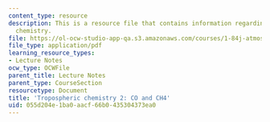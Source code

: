 ```yaml
---
content_type: resource
description: This is a resource file that contains information regarding tropospheric
  chemistry.
file: https://ol-ocw-studio-app-qa.s3.amazonaws.com/courses/1-84j-atmospheric-chemistry-fall-2013/055d204e1ba0aacf66b0435304373ea0_MIT1_84JF13_Lec11_trop2.pdf
file_type: application/pdf
learning_resource_types:
- Lecture Notes
ocw_type: OCWFile
parent_title: Lecture Notes
parent_type: CourseSection
resourcetype: Document
title: 'Tropospheric chemistry 2: CO and CH4'
uid: 055d204e-1ba0-aacf-66b0-435304373ea0
---
```

